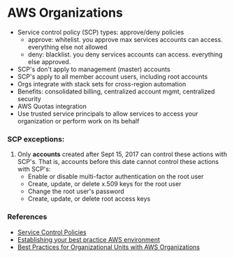 # AWS Organizations

- Service control policy (SCP) types: approve/deny policies
  - approve: whitelist. you approve max services accounts can access. everything else not allowed
  - deny: blacklist. you deny services accounts can access. everything else approved. 
- SCP's don't apply to management (master) accounts
- SCP's apply to all member account users, including root accounts
- Orgs integrate with stack sets for cross-region automation
- Benefits: consolidated billing, centralized account mgmt, centralized security
- AWS Quotas integration
- Use trusted service principals to allow services to access your organization or perform work on its behalf

### SCP exceptions: 
1. Only **accounts** created after Sept 15, 2017 can control these actions with SCP's. That is, accounts before this date cannot control these actions with SCP's: 
    - Enable or disable multi-factor authentication on the root user
    - Create, update, or delete x.509 keys for the root user
    - Change the root user's password
    - Create, update, or delete root access keys


### References
- [Service Control Policies](https://docs.aws.amazon.com/organizations/latest/userguide/orgs_manage_policies_scps.html)
- [Establishing your best practice AWS environment](https://aws.amazon.com/organizations/getting-started/best-practices/)
- [Best Practices for Organizational Units with AWS Organizations](https://aws.amazon.com/blogs/mt/best-practices-for-organizational-units-with-aws-organizations/)
